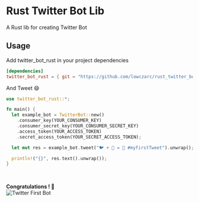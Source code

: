 # Rust Twitter Bot Lib
A Rust lib for creating Twitter Bot

## Usage
Add twitter_bot_rust in your project dependencies
```toml
[dependencies]
twitter_bot_rust = { git = "https://github.com/lowczarc/rust_twitter_bot_lib" }
```

And Tweet 😄
```rust
use twitter_bot_rust::*;

fn main() {
  let example_bot = TwitterBot::new()
    .consumer_key(YOUR_CONSUMER_KEY)
    .consumer_secret_key(YOUR_CONSUMER_SECRET_KEY)
    .access_token(YOUR_ACCESS_TOKEN)
    .secret_access_token(YOUR_SECRET_ACCESS_TOKEN);

  let mut res = example_bot.tweet("🐦 + 🦀 = 💙 #myfirstTweet").unwrap();

  println!("{}", res.text().unwrap());
}
```
<br/>

**Congratulations ! 🎉**  
![Twitter First Bot](https://image.noelshack.com/fichiers/2019/17/5/1556304403-screen-shot-2019-04-26-at-8-44-01-pm.png)
